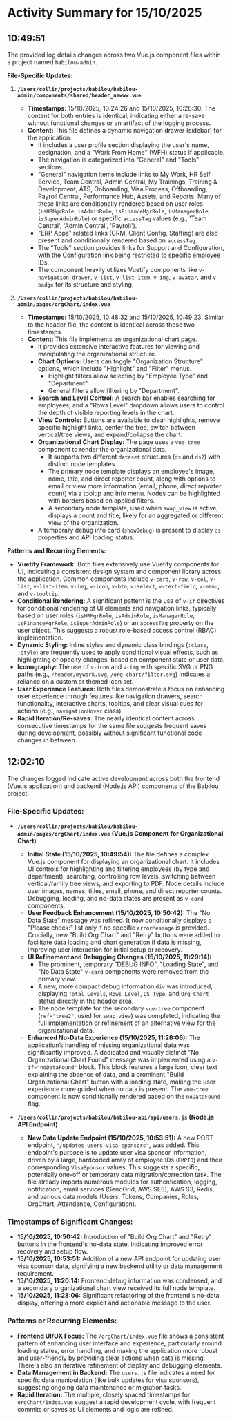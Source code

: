 # Activity Summary for 15/10/2025

## 10:49:51
The provided log details changes across two Vue.js component files within a project named `babilou-admin`.

**File-Specific Updates:**

1.  **`/Users/collin/projects/babilou/babilou-admin/components/shared/header_newww.vue`**
    *   **Timestamps:** 15/10/2025, 10:24:26 and 15/10/2025, 10:26:30. The content for both entries is identical, indicating either a re-save without functional changes or an artifact of the logging process.
    *   **Content:** This file defines a dynamic navigation drawer (sidebar) for the application.
        *   It includes a user profile section displaying the user's name, designation, and a "Work From Home" (WFH) status if applicable.
        *   The navigation is categorized into "General" and "Tools" sections.
        *   "General" navigation items include links to My Work, HR Self Service, Team Central, Admin Central, My Trainings, Training & Development, ATS, Onboarding, Visa Process, Offboarding, Payroll Central, Performance Hub, Assets, and Reports. Many of these links are conditionally rendered based on user roles (`isHRMgrRole`, `isAdminRole`, `isFinanceMgrRole`, `isManagerRole`, `isSuperAdminRole`) or specific `accessTag` values (e.g., 'Team Central', 'Admin Central', 'Payroll').
        *   "ERP Apps" related links (CRM, Client Config, Staffing) are also present and conditionally rendered based on `accessTag`.
        *   The "Tools" section provides links for Support and Configuration, with the Configuration link being restricted to specific employee IDs.
        *   The component heavily utilizes Vuetify components like `v-navigation-drawer`, `v-list`, `v-list-item`, `v-img`, `v-avatar`, and `v-badge` for its structure and styling.

2.  **`/Users/collin/projects/babilou/babilou-admin/pages/orgChart/index.vue`**
    *   **Timestamps:** 15/10/2025, 10:48:32 and 15/10/2025, 10:49:23. Similar to the header file, the content is identical across these two timestamps.
    *   **Content:** This file implements an organizational chart page.
        *   It provides extensive interactive features for viewing and manipulating the organizational structure.
        *   **Chart Options:** Users can toggle "Organization Structure" options, which include "Highlight" and "Filter" menus.
            *   Highlight filters allow selecting by "Employee Type" and "Department".
            *   General filters allow filtering by "Department".
        *   **Search and Level Control:** A search bar enables searching for employees, and a "Rows Level" dropdown allows users to control the depth of visible reporting levels in the chart.
        *   **View Controls:** Buttons are available to clear highlights, remove specific highlight links, center the tree, switch between vertical/tree views, and expand/collapse the chart.
        *   **Organizational Chart Display:** The page uses a `vue-tree` component to render the organizational data.
            *   It supports two different `dataset` structures (`ds` and `ds2`) with distinct node templates.
            *   The primary node template displays an employee's image, name, title, and direct reporter count, along with options to email or view more information (email, phone, direct reporter count) via a tooltip and info menu. Nodes can be highlighted with borders based on applied filters.
            *   A secondary node template, used when `swap_view` is active, displays a count and title, likely for an aggregated or different view of the organization.
        *   A temporary debug info card (`showDebug`) is present to display `ds` properties and API loading status.

**Patterns and Recurring Elements:**

*   **Vuetify Framework:** Both files extensively use Vuetify components for UI, indicating a consistent design system and component library across the application. Common components include `v-card`, `v-row`, `v-col`, `v-list`, `v-list-item`, `v-img`, `v-icon`, `v-btn`, `v-select`, `v-text-field`, `v-menu`, and `v-tooltip`.
*   **Conditional Rendering:** A significant pattern is the use of `v-if` directives for conditional rendering of UI elements and navigation links, typically based on user roles (`isHRMgrRole`, `isAdminRole`, `isManagerRole`, `isFinanceMgrRole`, `isSuperAdminRole`) or an `accessTag` property on the user object. This suggests a robust role-based access control (RBAC) implementation.
*   **Dynamic Styling:** Inline styles and dynamic class bindings (`:class`, `:style`) are frequently used to apply conditional visual effects, such as highlighting or opacity changes, based on component state or user data.
*   **Iconography:** The use of `v-icon` and `v-img` with specific SVG or PNG paths (e.g., `/header/mywork.svg`, `/org-chart/filter.svg`) indicates a reliance on a custom or themed icon set.
*   **User Experience Features:** Both files demonstrate a focus on enhancing user experience through features like navigation drawers, search functionality, interactive charts, tooltips, and clear visual cues for actions (e.g., `navigationHover` class).
*   **Rapid Iteration/Re-saves:** The nearly identical content across consecutive timestamps for the same file suggests frequent saves during development, possibly without significant functional code changes in between.

## 12:02:10
The changes logged indicate active development across both the frontend (Vue.js application) and backend (Node.js API) components of the Babilou project.

### File-Specific Updates:

*   **`/Users/collin/projects/babilou/babilou-admin/pages/orgChart/index.vue` (Vue.js Component for Organizational Chart)**
    *   **Initial State (15/10/2025, 10:49:54):** The file defines a complex Vue.js component for displaying an organizational chart. It includes UI controls for highlighting and filtering employees (by type and department), searching, controlling row levels, switching between vertical/family tree views, and exporting to PDF. Node details include user images, names, titles, email, phone, and direct reporter counts. Debugging, loading, and no-data states are present as `v-card` components.
    *   **User Feedback Enhancement (15/10/2025, 10:50:42):** The "No Data State" message was refined. It now conditionally displays a "Please check:" list only if no specific `errorMessage` is provided. Crucially, new "Build Org Chart" and "Retry" buttons were added to facilitate data loading and chart generation if data is missing, improving user interaction for initial setup or recovery.
    *   **UI Refinement and Debugging Changes (15/10/2025, 11:20:14):**
        *   The prominent, temporary "DEBUG INFO", "Loading State", and "No Data State" `v-card` components were removed from the primary view.
        *   A new, more compact debug information `div` was introduced, displaying `Total Levels`, `Rows Level`, `DS Type`, and `Org Chart` status directly in the header area.
        *   The node template for the secondary `vue-tree` component (`ref="tree2"`, used for `swap_view`) was completed, indicating the full implementation or refinement of an alternative view for the organizational data.
    *   **Enhanced No-Data Experience (15/10/2025, 11:28:06):** The application’s handling of missing organizational data was significantly improved. A dedicated and visually distinct "No Organizational Chart Found" message was implemented using a `v-if="noDataFound"` block. This block features a large icon, clear text explaining the absence of data, and a prominent "Build Organizational Chart" button with a loading state, making the user experience more guided when no data is present. The `vue-tree` component is now conditionally rendered based on the `noDataFound` flag.

*   **`/Users/collin/projects/babilou/babilou-api/api/users.js` (Node.js API Endpoint)**
    *   **New Data Update Endpoint (15/10/2025, 10:53:51):** A new POST endpoint, `"/updates-users-visa-sponsors"`, was added. This endpoint's purpose is to update user visa sponsor information, driven by a large, hardcoded array of employee IDs (`EMPID`) and their corresponding `VisaSponsor` values. This suggests a specific, potentially one-off or temporary data migration/correction task. The file already imports numerous modules for authentication, logging, notification, email services (SendGrid, AWS SES), AWS S3, Redis, and various data models (Users, Tokens, Companies, Roles, OrgChart, Attendance, Configuration).

### Timestamps of Significant Changes:

*   **15/10/2025, 10:50:42:** Introduction of "Build Org Chart" and "Retry" buttons in the frontend's no-data state, indicating improved error recovery and setup flow.
*   **15/10/2025, 10:53:51:** Addition of a new API endpoint for updating user visa sponsor data, signifying a new backend utility or data management requirement.
*   **15/10/2025, 11:20:14:** Frontend debug information was condensed, and a secondary organizational chart view received its full node template.
*   **15/10/2025, 11:28:06:** Significant refactoring of the frontend's no-data display, offering a more explicit and actionable message to the user.

### Patterns or Recurring Elements:

*   **Frontend UI/UX Focus:** The `/orgChart/index.vue` file shows a consistent pattern of enhancing user interface and experience, particularly around loading states, error handling, and making the application more robust and user-friendly by providing clear actions when data is missing. There's also an iterative refinement of display and debugging elements.
*   **Data Management in Backend:** The `users.js` file indicates a need for specific data manipulation (like bulk updates for visa sponsors), suggesting ongoing data maintenance or migration tasks.
*   **Rapid Iteration:** The multiple, closely spaced timestamps for `orgChart/index.vue` suggest a rapid development cycle, with frequent commits or saves as UI elements and logic are refined.